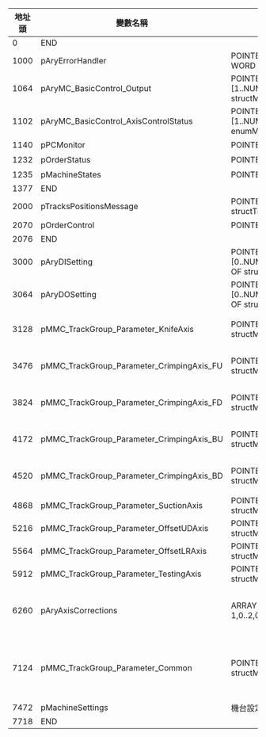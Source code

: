 |地址頭|變數名稱|類型|備註|
|---|---|---|---|
|0|END||
|1000|pAryErrorHandler|POINTER TO ARRAY [0..63] OF WORD|錯誤代碼，詳見`error_define\errors`|
|1064|pAryMC_BasicControl_Output|POINTER TO ARRAY [1..NUM_OF_AXIS] OF structMC_BasicControl_Output|每一個軸控制的Bit輸出|
|1102|pAryMC_BasicControl_AxisControlStatus|POINTER TO ARRAY [1..NUM_OF_AXIS] OF enumMC_AxisControlStatus|每一個軸控制的狀態輸出|
|1140|pPCMonitor|POINTER TO structPCMonitor|根據PC要求設計的結構體|
|1232|pOrderStatus|POINTER TO structOrderStatus|顯示執行的訂單狀態|
|1235|pMachineStates|POINTER TO structMachineStates|機台狀態，**可能擴充**|
|1377|END||
|2000|pTracksPositionsMessage|POINTER TO structTrackPositionsMessage|訂單定位資訊|
|2070|pOrderControl|POINTER TO structOrderControl|控制訂單執行|
|2076|END||
|3000|pAryDISetting|POINTER TO ARRAY [0..NUM_OF_DIGITAL_INPUT-1] OF structDigitalInputSetting|所有的數位輸入訊號設定|
|3064|pAryDOSetting|POINTER TO ARRAY [0..NUM_OF_DIGITAL_OUTPUT-1] OF structDigitalOutputSetting|所有的數位輸出訊號設定|
|3128|pMMC_TrackGroup_Parameter_KnifeAxis|POINTER TO structMMC_TrackGroup_Parameter|刀軸組參數(軸組數量:7，部分參數受pMMC_TrackGroup_Parameter_Common管理)|
|3476|pMMC_TrackGroup_Parameter_CrimpingAxis_FU|POINTER TO structMMC_TrackGroup_Parameter|前上線軸組參數(軸組數量:6，部分參數受pMMC_TrackGroup_Parameter_Common, pAryAxisCorrections管理)|
|3824|pMMC_TrackGroup_Parameter_CrimpingAxis_FD|POINTER TO structMMC_TrackGroup_Parameter|前下線軸組參數(軸組數量:6，部分參數受pMMC_TrackGroup_Parameter_Common, pAryAxisCorrections管理)|
|4172|pMMC_TrackGroup_Parameter_CrimpingAxis_BU|POINTER TO structMMC_TrackGroup_Parameter|後上線軸組參數(軸組數量:6，部分參數受pMMC_TrackGroup_Parameter_Common, pAryAxisCorrections管理)|
|4520|pMMC_TrackGroup_Parameter_CrimpingAxis_BD|POINTER TO structMMC_TrackGroup_Parameter|後下線軸組參數(軸組數量:6，部分參數受pMMC_TrackGroup_Parameter_Common, pAryAxisCorrections管理)|
|4868|pMMC_TrackGroup_Parameter_SuctionAxis|POINTER TO structMMC_TrackGroup_Parameter|吸風線軸組參數(軸組數量:2)|
|5216|pMMC_TrackGroup_Parameter_OffsetUDAxis|POINTER TO structMMC_TrackGroup_Parameter|壓線深淺軸組參數(軸組數量:1)|
|5564|pMMC_TrackGroup_Parameter_OffsetLRAxis|POINTER TO structMMC_TrackGroup_Parameter|機台橫移組參數(軸組數量:1)|
|5912|pMMC_TrackGroup_Parameter_TestingAxis|POINTER TO structMMC_TrackGroup_Parameter|測試軸組參數(軸組數量:3) PC不要使用這個|
|6260|pAryAxisCorrections|ARRAY [0..NUM_OF_TRACKS-1,0..2,0..15] OF DINT|軸原點偏移量，定義：Dim1: 軸組號碼(0:刀軸，1：前上線...)，Dim2: Profile 0~2，最終數值是這個Profile的值相加，Dim3: 各軸偏移量，index 0 對應 軸組中的軸1|
|7124|pMMC_TrackGroup_Parameter_Common|POINTER TO structMMC_TrackGroup_Parameter|刀+線的共通軸組參數，會直接覆蓋CommonHomingPars, lrAutoVelocity, lrManualVelocity, lrJogPosBeforeHomeVelocity, lrAcceleration, lrDeceleration, lrMoveRelativeDistance|
|7472|pMachineSettings|機台設定，**可能擴充**|
|7718|END||